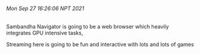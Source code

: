 ###### Mon Sep 27 16:26:06 NPT 2021
Sambandha Navigator is going to be a web browser which heavily integrates GPU intensive tasks,

Streaming here is going to be fun and interactive with lots and lots of games